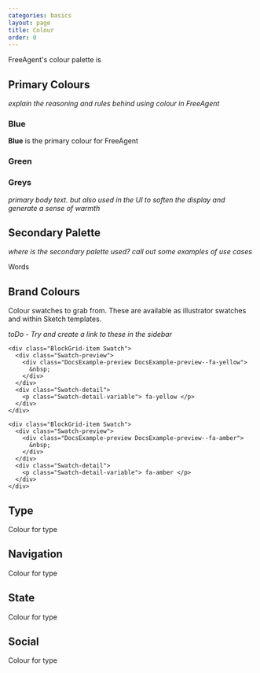 ```yaml
---
categories: basics
layout: page
title: Colour
order: 0
---
```


FreeAgent's colour palette is


## Primary Colours
_explain the reasoning and rules behind using colour in FreeAgent_

### Blue
**Blue** is the primary colour for FreeAgent

### Green


### Greys
_primary body text. but also used in the UI to soften the display and generate a sense of warmth_

## Secondary Palette

_where is the secondary palette used? call out some examples of use cases_

Words


## Brand Colours
Colour swatches to grab from. These are available as illustrator swatches and within Sketch templates.

_toDo - Try and create a link to these in the sidebar_

<!-- <section class="SwatchGroup">

  <div class="DocsExample DocsExample--grouped DocsExample--labelMixins DocsExample--renderHidden">
    <div class="DocsExample-preview DocsExample-preview--fa-yellow">
      &nbsp;
    </div>
    {% example scss %}
    fa-yellow;
    HEX: #000000;
    RBG: 0/0/0;
    {% endexample %}
  </div>

</section> -->



<section class="SwatchGroup">
  <div class="BlockGrid md-3 lg-5">

    <div class="BlockGrid-item Swatch">
      <div class="Swatch-preview">
        <div class="DocsExample-preview DocsExample-preview--fa-yellow">
          &nbsp;
        </div>
      </div>
      <div class="Swatch-detail">
        <p class="Swatch-detail-variable"> fa-yellow </p>
      </div>
    </div>

    <div class="BlockGrid-item Swatch">
      <div class="Swatch-preview">
        <div class="DocsExample-preview DocsExample-preview--fa-amber">
          &nbsp;
        </div>
      </div>
      <div class="Swatch-detail">
        <p class="Swatch-detail-variable"> fa-amber </p>
      </div>
    </div>

  </div>
</section>



## Type
Colour for type

## Navigation
Colour for type

## State
Colour for type

## Social
Colour for type
